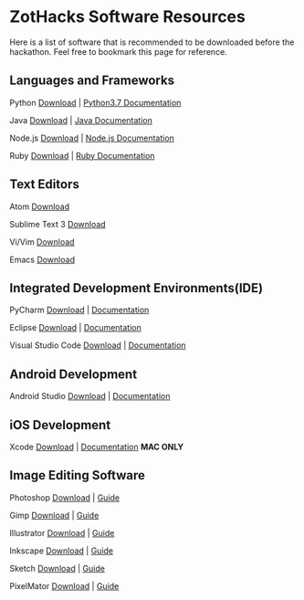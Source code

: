 # ZotHacks Software Resources
Here is a list of software that is recommended to be downloaded before the hackathon.
Feel free to bookmark this page for reference.

## Languages and Frameworks

Python [Download](https://www.python.org/downloads/) | [Python3.7 Documentation](https://docs.python.org/3/)

Java [Download](https://www.java.com/en/download/) | [Java Documentation](https://docs.oracle.com/en/java/)

Node.js [Download](https://nodejs.org/en/) | [Node.js Documentation](https://nodejs.org/en/docs/)

Ruby [Download](https://www.ruby-lang.org/en/downloads/) | [Ruby Documentation](https://www.ruby-lang.org/en/documentation/)

## Text Editors

Atom [Download](https://atom.io/)

Sublime Text 3 [Download](http://www.sublimetext.com/3)

Vi/Vim [Download](https://www.vim.org/)

Emacs [Download](https://www.gnu.org/software/emacs/)

## Integrated Development Environments(IDE)

PyCharm [Download](https://www.jetbrains.com/pycharm/) | [Documentation](https://www.jetbrains.com/pycharm/documentation/)

Eclipse [Download](https://www.eclipse.org/) | [Documentation](https://www.eclipse.org/documentation/)

Visual Studio Code [Download](https://code.visualstudio.com/) | [Documentation](https://code.visualstudio.com/docs)

## Android Development

Android Studio [Download](https://developer.android.com/studio/) | [Documentation](https://developer.android.com/docs/)

## iOS Development

Xcode [Download](https://developer.apple.com/xcode/) | [Documentation](https://developer.apple.com/documentation/) **MAC ONLY** 

## Image Editing Software

Photoshop [Download](http://www.adobe.com/products/photoshop.html) | [Guide](https://helpx.adobe.com/photoshop/user-guide.html)

Gimp [Download](http://www.gimp.org/) | [Guide](https://docs.gimp.org/2.10/en/)

Illustrator [Download](http://www.adobe.com/products/illustrator.html) | [Guide](https://helpx.adobe.com/illustrator/user-guide.html)

Inkscape [Download](https://inkscape.org/en/) | [Guide](https://inkscape.org/learn/tutorials/)

Sketch [Download](http://bohemiancoding.com/sketch/) | [Guide](https://www.sketchapp.com/docs/)

PixelMator [Download](https://www.pixelmator.com/) | [Guide](https://www.pixelmator.com/tutorials/)